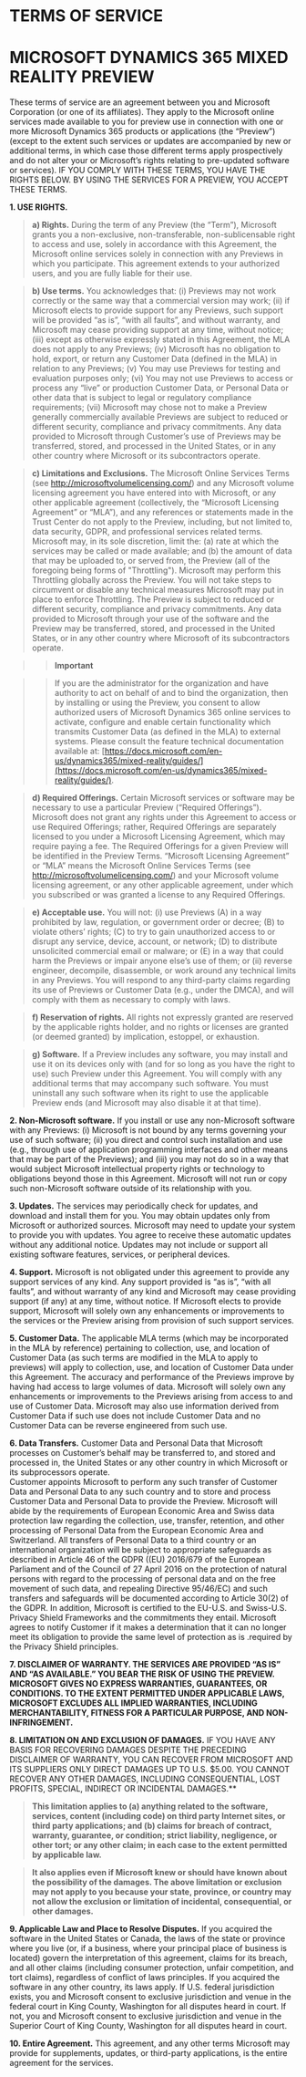 # TERMS OF SERVICE
# MICROSOFT DYNAMICS 365 	MIXED REALITY PREVIEW

These terms of service are an agreement between you and Microsoft Corporation (or one of its affiliates). They apply to the 
Microsoft online services made available to you for preview use in connection with one or more Microsoft Dynamics 365 products 
or applications (the “Preview”) (except to the extent such services or updates are accompanied by new or additional terms, 
in which case those different terms apply prospectively and do not alter your or Microsoft’s rights relating to pre-updated 
software or services). IF YOU COMPLY WITH THESE TERMS, YOU HAVE THE RIGHTS BELOW. BY USING THE SERVICES FOR A PREVIEW, 
YOU ACCEPT THESE TERMS.

**1.	USE RIGHTS.**

>**a)	Rights.** During the term of any Preview (the “Term”), Microsoft grants you a non-exclusive, non-transferable, 
non-sublicensable right to access and use, solely in accordance with this Agreement, the Microsoft online services solely 
in connection with any Previews in which you participate. This agreement extends to your authorized users, and you are fully liable 
for their use.

>**b)	Use terms.** You acknowledges that: (i) Previews may not work correctly or the same way that a commercial version may work; (ii) 
if Microsoft elects to provide support for any Previews, such support will be provided “as is”, “with all faults”, and without 
warranty, and Microsoft may cease providing support at any time, without notice; (iii) except as otherwise expressly stated 
in this Agreement, the MLA does not apply to any Previews; (iv) Microsoft has no obligation to hold, export, or return any 
Customer Data (defined in the MLA) in relation to any Previews; (v) You may use Previews for testing and evaluation purposes 
only; (vi) You may not use Previews to access or process any “live” or production Customer Data, or Personal Data or other 
data that is subject to legal or regulatory compliance requirements; (vii) Microsoft may chose not to make a Preview generally 
commercially available Previews are subject to reduced or different security, compliance and privacy commitments. 
Any data provided to Microsoft through Customer’s use of Previews may be transferred, stored, and processed in the 
United States, or in any other country where Microsoft or its subcontractors operate.

>**c)	Limitations and Exclusions.** The Microsoft Online Services Terms (see http://microsoftvolumelicensing.com/) and any 
Microsoft volume licensing agreement you have entered into with Microsoft, or any other applicable agreement (collectively, 
the “Microsoft Licensing Agreement” or “MLA”), and any references or statements made in the Trust Center do not apply to the 
Preview, including, but not limited to, data security, GDPR, and professional services related terms. Microsoft may, in its 
sole discretion, limit the: (a) rate at which the services may be called or made available; and (b) the amount of data that may 
be uploaded to, or served from, the Preview (all of the foregoing being forms of "Throttling"). Microsoft may perform this 
Throttling globally across the Preview. You will not take steps to circumvent or disable any technical measures Microsoft may 
put in place to enforce Throttling. The Preview is subject to reduced or different security, compliance and privacy commitments. 
Any data provided to Microsoft through your use of the software and the Preview may be transferred, stored, and processed in the 
United States, or in any other country where Microsoft of its subcontractors operate. 

>>**Important**

>>If you are the administrator for the organization and have authority to act on behalf of and to bind the organization, then by 
installing or using the Preview, you consent to allow authorized users of Microsoft Dynamics 365 online services to activate, 
configure and enable certain functionality which transmits Customer Data (as defined in the MLA) to external systems. Please 
consult the feature technical documentation available at: [https://docs.microsoft.com/en-us/dynamics365/mixed-reality/guides/](https://docs.microsoft.com/en-us/dynamics365/mixed-reality/guides/).

>**d)	 Required Offerings.** Certain Microsoft services or software may be necessary to use a particular Preview (“Required Offerings”). 
Microsoft does not grant any rights under this Agreement to access or use Required Offerings; rather, Required Offerings are 
separately licensed to you under a Microsoft Licensing Agreement, which may require paying a fee. The Required Offerings for a 
given Preview will be identified in the Preview Terms. “Microsoft Licensing Agreement” or “MLA” means the Microsoft Online 
Services Terms (see http://microsoftvolumelicensing.com/) and your Microsoft volume licensing agreement, or any other applicable 
agreement, under which you subscribed or was granted a license to any Required Offerings.

>**e)	Acceptable use.** You will not: (i) use Previews (A) in a way prohibited by law, regulation, or government order or decree; (B) 
to violate others’ rights; (C) to try to gain unauthorized access to or disrupt any service, device, account, or network; (D) to 
distribute unsolicited commercial email or malware; or (E) in a way that could harm the Previews or impair anyone else’s use of 
them; or (ii) reverse engineer, decompile, disassemble, or work around any technical limits in any Previews. You will respond 
to any third-party claims regarding its use of Previews or Customer Data (e.g., under the DMCA), and will comply with them as 
necessary to comply with laws.

>**f)	Reservation of rights.** All rights not expressly granted are reserved by the applicable rights holder, and no rights or 
licenses are granted (or deemed granted) by implication, estoppel, or exhaustion.

>**g)	Software.** If a Preview includes any software, you may install and use it on its devices only with (and for so long as you have 
the right to use) such Preview under this Agreement. You will comply with any additional terms that may accompany such software. 
You must uninstall any such software when its right to use the applicable Preview ends (and Microsoft may also disable it at that time).

**2.	Non-Microsoft software.** If you install or use any non-Microsoft software with any Previews: (i) Microsoft is not bound by any 
terms governing your use of such software; (ii) you direct and control such installation and use (e.g., through use of application 
programming interfaces and other means that may be part of the Previews); and (iii) you may not do so in a way that would subject 
Microsoft intellectual property rights or technology to obligations beyond those in this Agreement. Microsoft will not run or 
copy such non-Microsoft software outside of its relationship with you.

**3.	Updates.** The services may periodically check for updates, and download and install them for you. You may obtain updates only 
from Microsoft or authorized sources. Microsoft may need to update your system to provide you with updates. You agree to receive
these automatic updates without any additional notice. Updates may not include or support all existing software features, services, 
or peripheral devices.

**4.	Support.** Microsoft is not obligated under this agreement to provide any support services of any kind. Any support provided 
is “as is”, “with all faults”, and without warranty of any kind and Microsoft may cease providing support (if any) at any time, without 
notice. If Microsoft elects to provide support, Microsoft will solely own any enhancements or improvements to the services or the 
Preview arising from provision of such support services.

**5.	Customer Data.** The applicable MLA terms (which may be incorporated in the MLA by reference) pertaining to collection, use, 
and location of Customer Data (as such terms are modified in the MLA to apply to previews) will apply to collection, use, and 
location of Customer Data under this Agreement.  The accuracy and performance of the Previews improve by having had access to large 
volumes of data. Microsoft will solely own any enhancements or improvements to the Previews arising from access to and use of 
Customer Data. Microsoft may also use information derived from Customer Data if such use does not include Customer Data and 
no Customer Data can be reverse engineered from such use.

**6.	Data Transfers.**  Customer Data and Personal Data that Microsoft processes on Customer’s behalf may be transferred to, and 
stored and processed in, the United States or any other country in which Microsoft or its subprocessors operate.  
Customer appoints Microsoft to perform any such transfer of Customer Data and Personal Data to any such country and to 
store and process Customer Data and Personal Data to provide the Preview.  Microsoft will abide by the requirements of 
European Economic Area and Swiss data protection law regarding the collection, use, transfer, retention, and other processing 
of Personal Data from the European Economic Area and Switzerland. All transfers of Personal Data to a third country or an 
international organization will be subject to appropriate safeguards as described in Article 46 of the GDPR ((EU) 2016/679 of 
the European Parliament and of the Council of 27 April 2016 on the protection of natural persons with regard to the processing 
of personal data and on the free movement of such data, and repealing Directive 95/46/EC) and such transfers and safeguards 
will be documented according to Article 30(2) of the GDPR. In addition, Microsoft is certified to the EU-U.S. and 
Swiss-U.S. Privacy Shield Frameworks and the commitments they entail. Microsoft agrees to notify Customer if it makes 
a determination that it can no longer meet its obligation to provide the same level of protection as is .required by the 
Privacy Shield principles.

**7.	DISCLAIMER OF WARRANTY. THE SERVICES ARE PROVIDED “AS IS” AND “AS AVAILABLE.” YOU BEAR THE RISK OF USING THE PREVIEW. 
MICROSOFT GIVES NO EXPRESS WARRANTIES, GUARANTEES, OR CONDITIONS. TO THE EXTENT PERMITTED UNDER APPLICABLE LAWS, MICROSOFT
EXCLUDES ALL IMPLIED WARRANTIES, INCLUDING MERCHANTABILITY, FITNESS FOR A PARTICULAR PURPOSE, AND NON-INFRINGEMENT.**

**8.	LIMITATION ON AND EXCLUSION OF DAMAGES.** IF YOU HAVE ANY BASIS FOR RECOVERING DAMAGES DESPITE THE PRECEDING DISCLAIMER OF WARRANTY, YOU CAN RECOVER FROM MICROSOFT AND ITS SUPPLIERS ONLY DIRECT DAMAGES UP TO U.S. $5.00. YOU CANNOT RECOVER ANY OTHER DAMAGES, 
INCLUDING CONSEQUENTIAL, LOST PROFITS, SPECIAL, INDIRECT OR INCIDENTAL DAMAGES.**

>**This limitation applies to (a) anything related to the software, services, content (including code) on third party Internet sites, 
or third party applications; and (b) claims for breach of contract, warranty, guarantee, or condition; strict liability, 
negligence, or other tort; or any other claim; in each case to the extent permitted by applicable law.**

>**It also applies even if Microsoft knew or should have known about the possibility of the damages. The above limitation or 
exclusion may not apply to you because your state, province, or country may not allow the exclusion or limitation 
of incidental, consequential, or other damages.**

**9.	Applicable Law and Place to Resolve Disputes.** If you acquired the software in the United States or Canada, the laws of the 
state or province where you live (or, if a business, where your principal place of business is located) govern the interpretation 
of this agreement, claims for its breach, and all other claims (including consumer protection, unfair competition, and tort claims), 
regardless of conflict of laws principles. If you acquired the software in any other country, its laws apply. If U.S. federal 
jurisdiction exists, you and Microsoft consent to exclusive jurisdiction and venue in the federal court in King County, 
Washington for all disputes heard in court. If not, you and Microsoft consent to exclusive jurisdiction and venue in the Superior 
Court of King County, Washington for all disputes heard in court.

**10.	Entire Agreement.** This agreement, and any other terms Microsoft may provide for supplements, updates, or third-party 
applications, is the entire agreement for the services.


